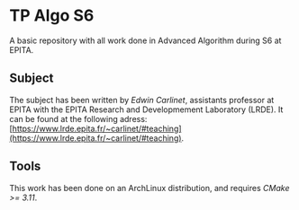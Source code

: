 # TP Algo S6

A basic repository with all work done in Advanced Algorithm during S6 at EPITA.

## Subject

The subject has been written by *Edwin Carlinet*, assistants professor at 
EPITA with the EPITA Research and Developmement Laboratory (LRDE). 
It can be found at the following adress:
[https://www.lrde.epita.fr/~carlinet/#teaching](https://www.lrde.epita.fr/~carlinet/#teaching).

## Tools

This work has been done on an ArchLinux distribution, and requires *CMake >=
3.11*.
